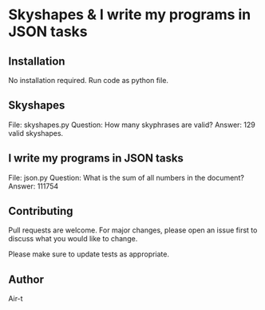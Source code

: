 # Skyshapes & I write my programs in JSON tasks



## Installation

No installation required. Run code as python file.

## Skyshapes

File: skyshapes.py
Question: How many skyphrases are valid?
Answer: 129 valid skyshapes.

## I write my programs in JSON tasks

File: json.py
Question: What is the sum of all numbers in the document?
Answer: 111754

## Contributing
Pull requests are welcome. For major changes, please open an issue first to discuss what you would like to change.

Please make sure to update tests as appropriate.

## Author

Air-t